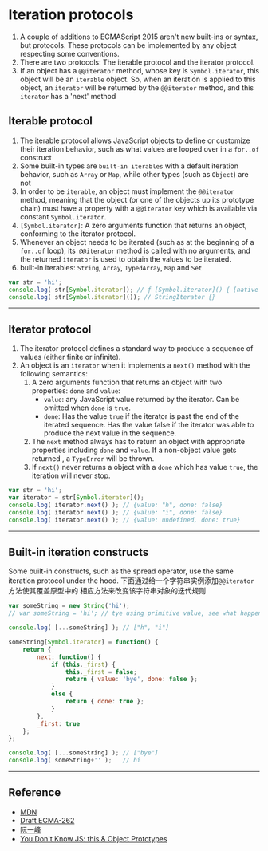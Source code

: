 # Iteration protocols

1. A couple of additions to ECMAScript 2015 aren't new built-ins or syntax, but
protocols. These protocols can be implemented by any object respecting some
conventions.  
2. There are two protocols: The iterable protocol and the iterator protocol.
3. If an object has a `@@iterator` method, whose key is `Symbol.iterator`, this
object will be an `iterable` object. So, when an iteration is applied to this
object, an `iterator` will be returned by the `@@iterator` method, and this
`iterator` has a 'next' method



## Iterable protocol
1. The iterable protocol allows JavaScript objects to define or customize their
iteration behavior, such as what values are looped over in a `for..of` construct
2. Some built-in types are `built-in iterables` with a default iteration
behavior, such as `Array` or `Map`, while other types (such as `Object`) are not
3. In order to be `iterable`, an object must implement the `@@iterator` method,
meaning that the object (or one of the objects up its prototype chain) must have
a property with a `@@iterator` key which is available via constant
`Symbol.iterator`.
4. `[Symbol.iterator]`: A zero arguments function that returns an object,
 conforming to the iterator protocol.
5. Whenever an object needs to be iterated (such as at the beginning of a
    `for..of` loop), its` @@iterator` method is called with no arguments, and
    the returned `iterator` is used to obtain the values to be iterated.
6. built-in iterables: `String`, `Array`, `TypedArray`, `Map` and `Set`
```js
var str = 'hi';
console.log( str[Symbol.iterator]); // ƒ [Symbol.iterator]() { [native code] }
console.log( str[Symbol.iterator]()); // StringIterator {}
```


***
## Iterator protocol
1. The iterator protocol defines a standard way to produce a sequence of values
(either finite or infinite).
2. An object is an `iterator` when it implements a `next()` method with the
following semantics:
    1. A zero arguments function that returns an object with two properties:
    `done` and `value`:
        * `value`: any JavaScript value returned by the iterator. Can be omitted
        when `done` is `true`.
        * `done`: Has the value `true` if the iterator is past the end of the
        iterated sequence. Has the value false if the iterator was able to
        produce the next value in the sequence.
    2. The `next` method always has to return an object with appropriate
    properties including `done` and `value`. If a non-object value gets returned
    , a `TypeError` will be thrown.
    3. If `next()` never returns a object with a `done` which has value `true`,
        the iteration will never stop.

```js
var str = 'hi';
var iterator = str[Symbol.iterator]();
console.log( iterator.next() ); // {value: "h", done: false}
console.log( iterator.next() ); // {value: "i", done: false}
console.log( iterator.next() ); // {value: undefined, done: true}
```



***
## Built-in iteration constructs
Some built-in constructs, such as the spread operator, use the same iteration
protocol under the hood. 下面通过给一个字符串实例添加`@@iterator`方法使其覆盖原型中的
相应方法来改变该字符串对象的迭代规则
```js
var someString = new String('hi');
// var someString = 'hi'; // tye using primitive value, see what happens

console.log( [...someString] ); // ["h", "i"]

someString[Symbol.iterator] = function() {
	return {
		next: function() {
			if (this._first) {
				this._first = false;
				return { value: 'bye', done: false };
			}
			else {
				return { done: true };
			}
		},
		_first: true
	};
};

console.log( [...someString] ); // ["bye"]
console.log( someString+'' );   // hi
```


***
## Reference
* [MDN](https://developer.mozilla.org/en-US/docs/Web/JavaScript/Reference/Iteration_protocols)
* [Draft ECMA-262](https://tc39.github.io/ecma262/#sec-iteration)
* [阮一峰](http://es6.ruanyifeng.com/#docs/iterator)
* [You Don't Know JS: this & Object Prototypes](https://github.com/getify/You-Dont-Know-JS/blob/master/this%20%26%20object%20prototypes/ch3.md)

